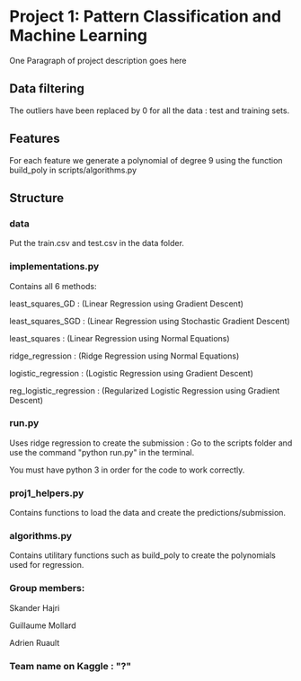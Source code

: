 # Project 1: Pattern Classification and Machine Learning

One Paragraph of project description goes here

## Data filtering

The outliers have been replaced by 0 for all the data : test and training sets. 

## Features

For each feature we generate a polynomial of degree 9 using the function build_poly in scripts/algorithms.py

## Structure

### data

Put the train.csv and test.csv in the data folder.

### implementations.py

Contains all 6 methods:

least_squares_GD : (Linear Regression using Gradient Descent)

least_squares_SGD : (Linear Regression using Stochastic Gradient Descent)

least_squares : (Linear Regression using Normal Equations)

ridge_regression : (Ridge Regression using Normal Equations)

logistic_regression : (Logistic Regression using Gradient Descent)

reg_logistic_regression : (Regularized Logistic Regression using Gradient Descent)


### run.py

Uses ridge regression to create the submission : Go to the scripts folder and use the command "python run.py" in the terminal.

You must have python 3 in order for the code to work correctly.

### proj1_helpers.py

Contains functions to load the data and create the predictions/submission.

### algorithms.py

Contains utilitary functions such as build_poly to create the polynomials used for regression.

### Group members:

Skander Hajri

Guillaume Mollard

Adrien Ruault

### Team name on Kaggle : "?"